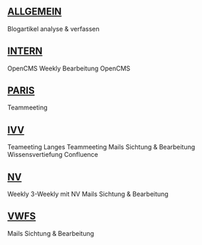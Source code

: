 ## **<u>ALLGEMEIN</u>**
Blogartikel analyse & verfassen

## **<u>INTERN</u>**
OpenCMS Weekly
Bearbeitung OpenCMS

## **<u>PARIS</u>**
Teammeeting 

## **<u>IVV</u>**
Teameeting 
Langes Teammeeting
Mails Sichtung & Bearbeitung
Wissensvertiefung Confluence

## **<u>NV</u>**
Weekly
3-Weekly mit NV
Mails Sichtung & Bearbeitung

## **<u>VWFS</u>**
Mails Sichtung & Bearbeitung
